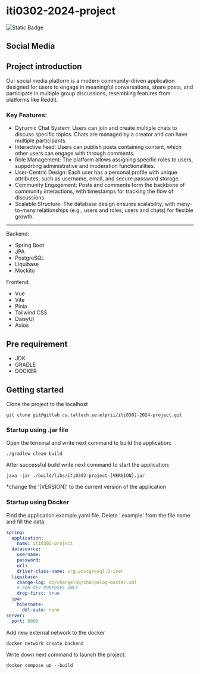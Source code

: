 
# iti0302-2024-project

![Static Badge](https://img.shields.io/badge/version-0.0.1--SNAPSHOT-brightgreen)

## Social Media

## Project introduction

Our social media platform is a modern community-driven application designed for users to engage in meaningful conversations, share posts, and participate in multiple group discussions, resembling features from platforms like Reddit.

### Key Features:
- Dynamic Chat System: Users can join and create multiple chats to discuss specific topics. Chats are managed by a creator and can have multiple participants. 
- Interactive Feed: Users can publish posts containing content, which other users can engage with through comments. 
- Role Management: The platform allows assigning specific roles to users, supporting administrative and moderation functionalities. 
- User-Centric Design: Each user has a personal profile with unique attributes, such as username, email, and secure password storage. 
- Community Engagement: Posts and comments form the backbone of community interactions, with timestamps for tracking the flow of discussions. 
- Scalable Structure: The database design ensures scalability, with many-to-many relationships (e.g., users and roles, users and chats) for flexible growth.


---
Backend:

* Spring Boot
* JPA
* PostgreSQL
* Liquibase
* Mockito

Frontend:

* Vue
* Vite
* Pinia
* Tailwind CSS
* DaisyUI
* Axios

## Pre requirement

- JDK
- GRADLE
- DOCKER

## Getting started

Clone the project to the localhost

```shell
git clone git@gitlab.cs.taltech.ee:elprii/iti0302-2024-project.git
```

### Startup using .jar file

Open the terminal and write next command to build the application:

```shell
./gradlew clean build
```

After successful build write next command to start the application:

```shell
java -jar ./build/libs/iti0302-project-[VERSION].jar
```

*change the '[VERSION]' to the current version of the application

### Startup using Docker

Find the application.example.yaml file. Delete '.example' from the file name and fill the data:

```yaml
spring:
  application:
    name: iti0302-project
  datasource:
    username:
    password:
    url:
    driver-class-name: org.postgresql.Driver
  liquibase:
    change-log: db/changelog/changelog-master.xml
    # FOR DEV PURPOSES ONLY
    drop-first: true
  jpa:
    hibernate:
      ddl-auto: none
server:
  port: 8080
```

Add new external network to the docker

```shell
docker network create backend
```

Write down next command to launch the project:

```shell
docker compose up --build
```
